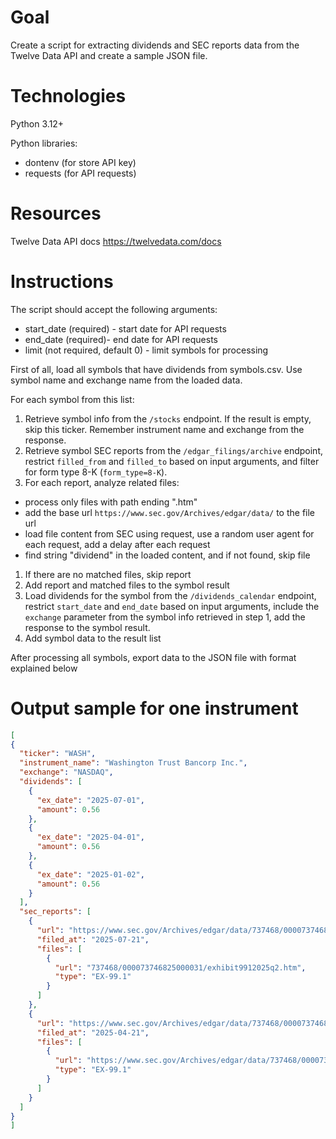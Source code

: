 # Goal
Create a script for extracting dividends and SEC reports data from the Twelve Data API and create a sample JSON file.

# Technologies
Python 3.12+

Python libraries:
- dontenv (for store API key)
- requests (for API requests)

# Resources
Twelve Data API docs https://twelvedata.com/docs

# Instructions
The script should accept the following arguments:
- start_date (required) - start date for API requests 
- end_date (required)- end date for API requests
- limit (not required, default 0) - limit symbols for processing

First of all, load all symbols that have dividends from symbols.csv.
Use symbol name and exchange name from the loaded data.

For each symbol from this list:
1. Retrieve symbol info from the `/stocks` endpoint. If the result is empty, skip this ticker. Remember instrument name and exchange from the response.
2. Retrieve symbol SEC reports from the `/edgar_filings/archive` endpoint, restrict `filled_from` and `filled_to` based on input arguments, and filter for form type 8-K (`form_type=8-K`).
3. For each report, analyze related files: 
- process only files with path ending ".htm"
- add the base url `https://www.sec.gov/Archives/edgar/data/` to the file url
- load file content from SEC using request, use a random user agent for each request, add a delay after each request
- find string "dividend" in the loaded content, and if not found, skip file
1. If there are no matched files, skip report
2. Add report and matched files to the symbol result
3. Load dividends for the symbol from the `/dividends_calendar` endpoint, restrict `start_date` and `end_date` based on input arguments, include the `exchange` parameter from the symbol info retrieved in step 1, add the response to the symbol result.
4. Add symbol data to the result list

After processing all symbols, export data to the JSON file with format explained below


# Output sample for one instrument
```json
[
{
  "ticker": "WASH",
  "instrument_name": "Washington Trust Bancorp Inc.",
  "exchange": "NASDAQ",
  "dividends": [
    {
      "ex_date": "2025-07-01",
      "amount": 0.56
    },
    {
      "ex_date": "2025-04-01",
      "amount": 0.56
    },
    {
      "ex_date": "2025-01-02",
      "amount": 0.56
    }
  ],
  "sec_reports": [
    {
      "url": "https://www.sec.gov/Archives/edgar/data/737468/0000737468-25-000031-index.htm",
      "filed_at": "2025-07-21",
      "files": [
        {
          "url": "737468/000073746825000031/exhibit9912025q2.htm",
          "type": "EX-99.1"
        }
      ]
    },
    {
      "url": "https://www.sec.gov/Archives/edgar/data/737468/0000737468-25-000019-index.htm",
      "filed_at": "2025-04-21",
      "files": [
        {
          "url": "https://www.sec.gov/Archives/edgar/data/737468/000073746825000019/exhibit9912025q1.htm",
          "type": "EX-99.1"
        }
      ]
    }
  ]
}
]
```